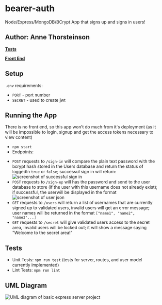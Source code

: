 # bearer-auth
Node/Express/MongoDB/BCrypt App that signs up and signs in users!

## Author: Anne Thorsteinson

**[Tests](https://github.com/AnneThor/authentication/actions)**

**[Front End](https://bearer-auth-at.herokuapp.com/)**

## Setup

```.env``` requirements:

- ```PORT``` - port number
- ```SECRET``` - used to create jwt

## Running the App

There is no front end, so this app won't do much from it's deployment (as it will be impossible to login, signup and get the access tokens necessary to view content)

- ```npm start```
- Endpoints:
* ```POST``` requests to ```/sign-in``` will compare the plain text password with the bcrypt hash stored in the Users database and return the status of loggedIn ```true``` or ```false```; successul sign in will return:
![screenshot of successful sign in](./sign-in.png)
* ```POST``` requests to ```/sign-up``` will has the password and send to the user database to store (if the user with this username does not already exist); if successful, the userwill be displayed in the format
![screenshot of user json](./sign-up.png)
* ```GET``` requests to ```/users``` will return a list of usernames that are currently signed up to validated users, invalid users will get an error message; user names will be returned in the format ```["name1", "name2", "name3"...]```
* ```GET``` requests to ```/secret``` will give validated users access to the secret area, invalid users will be locked out; it will show a message saying "Welcome to the secret area!"

## Tests

- Unit Tests: ```npm run test``` (tests for server, routes, and user model currently implemented)
- Lint Tests: ```npm run lint```


## UML Diagram

![UML diagram of basic express server project](./Lab07.png)
